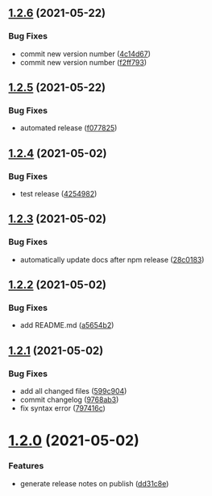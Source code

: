 ## [1.2.6](https://github.com/bcheidemann/web-utils/compare/v1.2.5...v1.2.6) (2021-05-22)


### Bug Fixes

* commit new version number ([4c14d67](https://github.com/bcheidemann/web-utils/commit/4c14d670bc238b2dc0f2c4536fe3d67687328130))
* commit new version number ([f2ff793](https://github.com/bcheidemann/web-utils/commit/f2ff7934e93c67ab57c653f3aca02bfe54b6d6e3))

## [1.2.5](https://github.com/bcheidemann/web-utils/compare/v1.2.4...v1.2.5) (2021-05-22)


### Bug Fixes

* automated release ([f077825](https://github.com/bcheidemann/web-utils/commit/f0778254cb4e1b69607a59025ed70f90675e52bb))

## [1.2.4](https://github.com/bcheidemann/web-utils/compare/v1.2.3...v1.2.4) (2021-05-02)


### Bug Fixes

* test release ([4254982](https://github.com/bcheidemann/web-utils/commit/4254982e858a2a444b9a74a75bb87b6eb1ceb7e7))

## [1.2.3](https://github.com/bcheidemann/web-utils/compare/v1.2.2...v1.2.3) (2021-05-02)


### Bug Fixes

* automatically update docs after npm release ([28c0183](https://github.com/bcheidemann/web-utils/commit/28c01834055de1dea99c1b5e5bcffc17e8bdd1ff))

## [1.2.2](https://github.com/bcheidemann/web-utils/compare/v1.2.1...v1.2.2) (2021-05-02)


### Bug Fixes

* add README.md ([a5654b2](https://github.com/bcheidemann/web-utils/commit/a5654b20bebd0f9e8c601c048e7bfb9ca4e04f43))

## [1.2.1](https://github.com/bcheidemann/web-utils/compare/v1.2.0...v1.2.1) (2021-05-02)


### Bug Fixes

* add all changed files ([599c904](https://github.com/bcheidemann/web-utils/commit/599c904d9be499024773e2a0cdd7c57691d6175f))
* commit changelog ([9768ab3](https://github.com/bcheidemann/web-utils/commit/9768ab3b7f1e708e00d5ce7185b146a7031acf64))
* fix syntax error ([797416c](https://github.com/bcheidemann/web-utils/commit/797416cef524223910962a8028aba9bd7d38e8a9))

# [1.2.0](https://github.com/bcheidemann/web-utils/compare/v1.1.0...v1.2.0) (2021-05-02)


### Features

* generate release notes on publish ([dd31c8e](https://github.com/bcheidemann/web-utils/commit/dd31c8e45d6fb2900b8c1f0b080600990daa2595))
